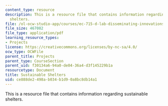 ```yaml
---
content_type: resource
description: This is a resource file that contains information regarding sustainable
  shelters.
file: /ol-ocw-studio-app/courses/ec-715-d-lab-disseminating-innovations-for-the-common-good-spring-2007/ce888de2498ab034b1d90a8bc8db14a1_MITEC_715S07_sustnablshl.pdf
file_size: 467082
file_type: application/pdf
learning_resource_types:
- Projects
license: https://creativecommons.org/licenses/by-nc-sa/4.0/
ocw_type: OCWFile
parent_title: Projects
parent_type: CourseSection
parent_uid: f30134a6-94a0-de04-36a4-d3f145229b1a
resourcetype: Document
title: Sustainable Shelters
uid: ce888de2-498a-b034-b1d9-0a8bc8db14a1
---
```

This is a resource file that contains information regarding sustainable shelters.
